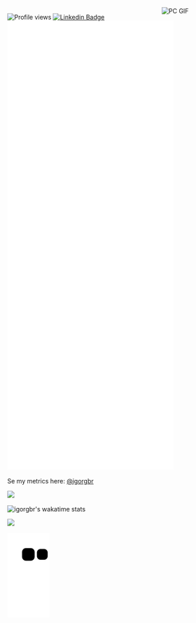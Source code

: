 <img align="right" alt="PC GIF" src="https://media.giphy.com/media/XHAv3GveJMXMXSumkO/giphy.gif" width = "30%" />

![Profile views](https://gpvc.arturio.dev/igorgbr)
[![Linkedin Badge](https://img.shields.io/badge/-LinkedIn-0A66C2?style=flat-square&logo=Linkedin&logoColor=white&link=https://www.linkedin.com/in/anapsmendess/)](https://www.linkedin.com/in/igorgiamoniano/)<br>
![Metrics](https://github.com/igorgbr/igorgbr/blob/master/metrics.svg)

Se my metrics here: <a href="https://metrics.lecoq.io/about/igorgbr"> @igorgbr </a>

<img width=499px
  src="https://cr-ss-service.azurewebsites.net/api/ScreenShot?widget=summary&username=igorgbr&badges=2&show-avatar=true&style=--header-bg-color:%23000;--border-radius:10px"
/>

<div id="data_blocks">

  ![igorgbr's wakatime stats](https://github-readme-stats.vercel.app/api/wakatime?username=igorgbr)

  <img  src = "https://github-readme-stats.vercel.app/api?username=igorgbr&theme=darcula&show_icons=true" />
  
</div>

![Snake animation](https://github.com/rafaballerini/rafaballerini/blob/output/github-contribution-grid-snake.svg)
